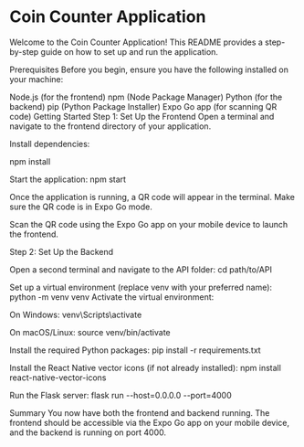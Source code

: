 
# Coin Counter Application
Welcome to the Coin Counter Application! This README provides a step-by-step guide on how to set up and run the application.

Prerequisites
Before you begin, ensure you have the following installed on your machine:

Node.js (for the frontend)
npm (Node Package Manager)
Python (for the backend)
pip (Python Package Installer)
Expo Go app (for scanning QR code)
Getting Started
Step 1: Set Up the Frontend
Open a terminal and navigate to the frontend directory of your application.

Install dependencies:

npm install

Start the application:
npm start

Once the application is running, a QR code will appear in the terminal. Make sure the QR code is in Expo Go mode.

Scan the QR code using the Expo Go app on your mobile device to launch the frontend.

Step 2: Set Up the Backend

Open a second terminal and navigate to the API folder:
cd path/to/API

Set up a virtual environment (replace venv with your preferred name):
python -m venv venv
Activate the virtual environment:

On Windows:
venv\Scripts\activate

On macOS/Linux:
source venv/bin/activate

Install the required Python packages:
pip install -r requirements.txt

Install the React Native vector icons (if not already installed):
npm install react-native-vector-icons

Run the Flask server:
flask run --host=0.0.0.0 --port=4000

Summary
You now have both the frontend and backend running. The frontend should be accessible via the Expo Go app on your mobile device, and the backend is running on port 4000.
